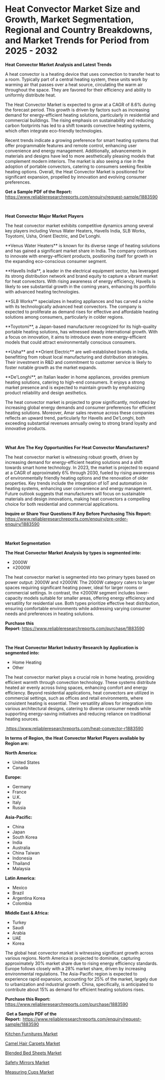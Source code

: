 <p><h1>Heat Convector Market Size and Growth, Market Segmentation, Regional and Country Breakdowns, and Market Trends for Period from 2025 -  2032</h1></p><p><strong>Heat Convector Market Analysis and Latest Trends</strong></p>
<p><p>A heat convector is a heating device that uses convection to transfer heat to a room. Typically part of a central heating system, these units work by warming air that passes over a heat source, circulating the warm air throughout the space. They are favored for their efficiency and ability to uniformly distribute heat.</p><p>The Heat Convector Market is expected to grow at a CAGR of 8.6% during the forecast period. This growth is driven by factors such as increasing demand for energy-efficient heating solutions, particularly in residential and commercial buildings. The rising emphasis on sustainability and reducing carbon footprints has led to a shift towards convective heating systems, which often integrate eco-friendly technologies.</p><p>Recent trends indicate a growing preference for smart heating systems that offer programmable features and remote control, enhancing user convenience and energy management. Additionally, advancements in materials and designs have led to more aesthetically pleasing models that complement modern interiors. The market is also seeing a rise in the adoption of portable convectors, catering to consumers seeking flexible heating options. Overall, the Heat Convector Market is positioned for significant expansion, propelled by innovation and evolving consumer preferences.</p></p>
<p><strong>Get a Sample PDF of the Report:&nbsp;</strong> <a href="https://www.reliableresearchreports.com/enquiry/request-sample/1883590?utm_campaign=12&utm_medium=2&utm_source=Github&utm_content=ia&utm_term=05042025&utm_id=heat-convector">https://www.reliableresearchreports.com/enquiry/request-sample/1883590</a></p>
<p>&nbsp;</p>
<p><strong>Heat Convector Major Market Players</strong></p>
<p><p>The heat convector market exhibits competitive dynamics among several key players including Venus Water Heaters, Havells India, SLB Works, Toyotomi, Usha, Orient Electric, and De'Longhi. </p><p>**Venus Water Heaters** is known for its diverse range of heating solutions and has gained a significant market share in India. The company continues to innovate with energy-efficient products, positioning itself for growth in the expanding eco-conscious consumer segment. </p><p>**Havells India**, a leader in the electrical equipment sector, has leveraged its strong distribution network and brand equity to capture a vibrant market for heat convectors. With rising awareness of energy efficiency, Havells is likely to see substantial growth in the coming years, enhancing its portfolio with advanced heating technologies.</p><p>**SLB Works** specializes in heating appliances and has carved a niche with its technologically advanced heat convectors. The company is expected to proliferate as demand rises for effective and affordable heating solutions among consumers, particularly in colder regions.</p><p>**Toyotomi**, a Japan-based manufacturer recognized for its high-quality portable heating solutions, has witnessed steady international growth. With a focus on innovation, it aims to introduce even more energy-efficient models that could attract environmentally conscious consumers.</p><p>**Usha** and **Orient Electric** are well-established brands in India, benefitting from robust local manufacturing and distribution strategies. Their investment in R&D and commitment to customer service is likely to foster notable growth as the market expands.</p><p>**De'Longhi**, an Italian leader in home appliances, provides premium heating solutions, catering to high-end consumers. It enjoys a strong market presence and is expected to maintain growth by emphasizing product reliability and design aesthetics.</p><p>The heat convector market is projected to grow significantly, motivated by increasing global energy demands and consumer preferences for efficient heating solutions. Moreover, Amar sales revenue across these companies reflects an upward trend, particularly for Havells and De'Longhi, both exceeding substantial revenues annually owing to strong brand loyalty and innovative products.</p></p>
<p>&nbsp;</p>
<p><strong>What Are The Key Opportunities For Heat Convector Manufacturers?</strong></p>
<p><p>The heat convector market is witnessing robust growth, driven by increasing demand for energy-efficient heating solutions and a shift towards smart home technology. In 2023, the market is projected to expand at a CAGR of approximately 6% through 2030, fueled by rising awareness of environmentally friendly heating options and the renovation of older properties. Key trends include the integration of IoT and automation in heating systems, enhancing user convenience and energy management. Future outlook suggests that manufacturers will focus on sustainable materials and design innovations, making heat convectors a compelling choice for both residential and commercial applications.</p></p>
<p><strong>Inquire or Share Your Questions If Any Before Purchasing This Report:</strong> <a href="https://www.reliableresearchreports.com/enquiry/pre-order-enquiry/1883590?utm_campaign=12&utm_medium=2&utm_source=Github&utm_content=ia&utm_term=05042025&utm_id=heat-convector">https://www.reliableresearchreports.com/enquiry/pre-order-enquiry/1883590</a></p>
<p>&nbsp;</p>
<p><strong>Market Segmentation</strong></p>
<p><strong>The Heat Convector Market Analysis by types is segmented into:</strong></p>
<p><ul><li>2000W</li><li>≤2000W</li></ul></p>
<p><p>The heat convector market is segmented into two primary types based on power output: 2000W and ≤2000W. The 2000W category caters to larger spaces requiring significant heating power, ideal for larger rooms or commercial settings. In contrast, the ≤2000W segment includes lower-capacity models suitable for smaller areas, offering energy efficiency and versatility for residential use. Both types prioritize effective heat distribution, ensuring comfortable environments while addressing varying consumer needs and preferences in heating solutions.</p></p>
<p><strong>Purchase this Report:&nbsp;</strong><a href="https://www.reliableresearchreports.com/purchase/1883590?utm_campaign=12&utm_medium=2&utm_source=Github&utm_content=ia&utm_term=05042025&utm_id=heat-convector">https://www.reliableresearchreports.com/purchase/1883590</a></p>
<p>&nbsp;</p>
<p><strong>The Heat Convector Market Industry Research by Application is segmented into:</strong></p>
<p><ul><li>Home Heating</li><li>Other</li></ul></p>
<p><p>The heat convector market plays a crucial role in home heating, providing efficient warmth through convection technology. These systems distribute heated air evenly across living spaces, enhancing comfort and energy efficiency. Beyond residential applications, heat convectors are utilized in commercial settings, such as offices and retail environments, where consistent heating is essential. Their versatility allows for integration into various architectural designs, catering to diverse consumer needs while supporting energy-saving initiatives and reducing reliance on traditional heating sources.</p></p>
<p><a href="https://www.reliableresearchreports.com/heat-convector-r1883590?utm_campaign=12&utm_medium=2&utm_source=Github&utm_content=ia&utm_term=05042025&utm_id=heat-convector">&nbsp;https://www.reliableresearchreports.com/heat-convector-r1883590</a></p>
<p><strong>In terms of Region, the Heat Convector Market Players available by Region are:</strong></p>
<p>
    <p> <strong> North America: </strong>
        <ul>
            <li>United States</li>
            <li>Canada</li>
        </ul>
        </p> 
    <p> <strong> Europe: </strong>
        <ul>
            <li>Germany</li>
            <li>France</li>
            <li>U.K.</li>
            <li>Italy</li>
            <li>Russia</li>
        </ul>
        </p> 
    <p> <strong> Asia-Pacific: </strong>
        <ul>
            <li>China</li>
            <li>Japan</li>
            <li>South Korea</li>
            <li>India</li>
            <li>Australia</li>
            <li>China Taiwan</li>
            <li>Indonesia</li>
            <li>Thailand</li>
            <li>Malaysia</li>
        </ul>
        </p> 
    <p> <strong> Latin America: </strong>
        <ul>
            <li>Mexico</li>
            <li>Brazil</li>
            <li>Argentina Korea</li>
            <li>Colombia</li>
        </ul>
        </p> 
    <p> <strong> Middle East & Africa: </strong>
        <ul>
            <li>Turkey</li>
            <li>Saudi</li>
            <li>Arabia</li>
            <li>UAE</li>
            <li>Korea</li>
        </ul>
    </p>
    </p>
<p><p>The global heat convector market is witnessing significant growth across various regions. North America is projected to dominate, capturing approximately 30% market share due to rising energy efficiency standards. Europe follows closely with a 28% market share, driven by increasing environmental regulations. The Asia-Pacific region is expected to experience rapid expansion, accounting for 25% of the market, largely due to urbanization and industrial growth. China, specifically, is anticipated to contribute about 15% as demand for efficient heating solutions rises.</p></p>
<p><strong>Purchase this Report: </strong><a href="https://www.reliableresearchreports.com/purchase/1883590?utm_campaign=12&utm_medium=2&utm_source=Github&utm_content=ia&utm_term=05042025&utm_id=heat-convector">https://www.reliableresearchreports.com/purchase/1883590</a></p>
<p>&nbsp;<strong>Get a Sample PDF of the Report:&nbsp;&nbsp;</strong><a href="https://www.reliableresearchreports.com/enquiry/request-sample/1883590?utm_campaign=12&utm_medium=2&utm_source=Github&utm_content=ia&utm_term=05042025&utm_id=heat-convector">https://www.reliableresearchreports.com/enquiry/request-sample/1883590</a></p>
<p><strong></strong></p>
<p><p><a href="https://github.com/seemagarbeha/Market-Research-Report-List-1/blob/main/kitchen-furnitures-market.md?utm_campaign=12&utm_medium=2&utm_source=Github&utm_content=ia&utm_term=05042025&utm_id=heat-convector">Kitchen Furnitures Market</a></p><p><a href="https://github.com/karydacamu/Market-Research-Report-List-1/blob/main/camel-hair-carpets-market.md?utm_campaign=12&utm_medium=2&utm_source=Github&utm_content=ia&utm_term=05042025&utm_id=heat-convector">Camel Hair Carpets Market</a></p><p><a href="https://github.com/maakakhwan/Market-Research-Report-List-1/blob/main/blended-bed-sheets-market.md?utm_campaign=12&utm_medium=2&utm_source=Github&utm_content=ia&utm_term=05042025&utm_id=heat-convector">Blended Bed Sheets Market</a></p><p><a href="https://github.com/mafeasavzal/Market-Research-Report-List-1/blob/main/safety-mirrors-market.md?utm_campaign=12&utm_medium=2&utm_source=Github&utm_content=ia&utm_term=05042025&utm_id=heat-convector">Safety Mirrors Market</a></p><p><a href="https://github.com/maakakhwan/Market-Research-Report-List-1/blob/main/measuring-cups-market.md?utm_campaign=12&utm_medium=2&utm_source=Github&utm_content=ia&utm_term=05042025&utm_id=heat-convector">Measuring Cups Market</a></p></p>